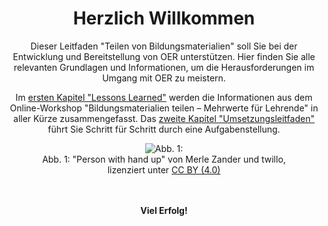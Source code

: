 <center>

# Herzlich Willkommen

Dieser Leitfaden "Teilen von Bildungsmaterialien" soll Sie bei der Entwicklung und Bereitstellung von OER unterstützen. Hier finden Sie alle relevanten Grundlagen und Informationen, um die Herausforderungen im Umgang mit OER zu meistern.

Im [ersten Kapitel "Lessons Learned"](lessons_learned.md) werden die Informationen aus dem Online-Workshop "Bildungsmaterialien teilen – Mehrwerte für Lehrende" in aller Kürze zusammengefasst. Das [zweite Kapitel "Umsetzungsleitfaden"](task_overview.md) führt Sie Schritt für Schritt durch eine Aufgabenstellung.

<figure>
  <img src="images/LineArt_nutzen_gespiegelt.svg" alt="Abb. 1: "Person with hand up" von Merle Zander und twillo, lizenziert unter CC BY (4.0)" title="Abb. 1: "Person with hand up" von Merle Zander und twillo, lizenziert unter CC BY (4.0)">
  <figcaption style="text-align:center;font-size:14px;">Abb. 1: "Person with hand up" von Merle Zander und twillo, lizenziert unter <a aria-describedby="Link zur Quelle (CreativeCommons Seite)" href="https://creativecommons.org/licenses/by/4.0/deed.de" target="_blank">CC BY (4.0)</a></figcaption>
</figure>

<br>
<br>
<strong>Viel Erfolg!</strong>

</center>
